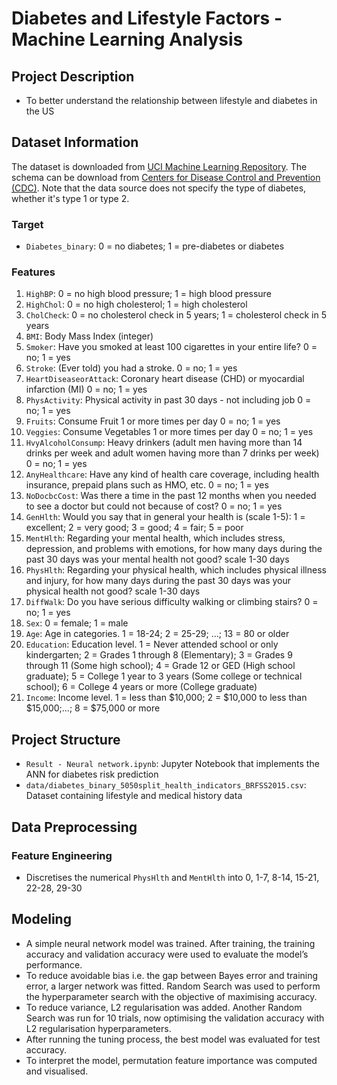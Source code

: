 # Diabetes and Lifestyle Factors - Machine Learning Analysis

## Project Description
* To better understand the relationship between lifestyle and diabetes in the US

## Dataset Information
The dataset is downloaded from [UCI Machine Learning Repository](https://archive.ics.uci.edu/dataset/891/cdc+diabetes+health+indicators). The schema can be download from [Centers for Disease Control and Prevention (CDC)](https://www.cdc.gov/brfss/annual_data/2015/pdf/codebook15_llcp.pdf). Note that the data source does not specify the type of diabetes, whether it's type 1 or type 2.
### Target
* `Diabetes_binary`: 0 = no diabetes; 1 = pre-diabetes or diabetes
### Features
1.	`HighBP`: 0 = no high blood pressure; 1 = high blood pressure
2.	`HighChol`: 0 = no high cholesterol; 1 = high cholesterol
3.	`CholCheck`: 0 = no cholesterol check in 5 years; 1 = cholesterol check in 5 years
4.	`BMI`: Body Mass Index (integer)
5.	`Smoker`: Have you smoked at least 100 cigarettes in your entire life? 0 = no; 1 = yes
6.	`Stroke`: (Ever told) you had a stroke. 0 = no; 1 = yes
7.	`HeartDiseaseorAttack`: Coronary heart disease (CHD) or myocardial infarction (MI) 0 = no; 1 = yes
8.	`PhysActivity`: Physical activity in past 30 days - not including job 0 = no; 1 = yes
9.	`Fruits`: Consume Fruit 1 or more times per day 0 = no; 1 = yes
10.	`Veggies`: Consume Vegetables 1 or more times per day 0 = no; 1 = yes
11.	`HvyAlcoholConsump`: Heavy drinkers (adult men having more than 14 drinks per week and adult women having more than 7 drinks per week) 0 = no; 1 = yes
12.	`AnyHealthcare`: Have any kind of health care coverage, including health insurance, prepaid plans such as HMO, etc. 0 = no; 1 = yes
13.	`NoDocbcCost`: Was there a time in the past 12 months when you needed to see a doctor but could not because of cost? 0 = no; 1 = yes
14.	`GenHlth`: Would you say that in general your health is (scale 1-5): 1 = excellent; 2 = very good; 3 = good; 4 = fair; 5 = poor
15.	`MentHlth`: Regarding your mental health, which includes stress, depression, and problems with emotions, for how many days during the past 30 days was your mental health not good? scale 1-30 days
16.	`PhysHlth`: Regarding your physical health, which includes physical illness and injury, for how many days during the past 30 days was your physical health not good? scale 1-30 days
17.	`DiffWalk`: Do you have serious difficulty walking or climbing stairs? 0 = no; 1 = yes
18.	`Sex`: 0 = female; 1 = male
19.	`Age`: Age in categories. 1 = 18-24; 2 = 25-29; ...; 13 = 80 or older
20.	`Education`: Education level. 1 = Never attended school or only kindergarten; 2 = Grades 1 through 8 (Elementary); 3 = Grades 9 through 11 (Some high school); 4 = Grade 12 or GED (High school graduate); 5 = College 1 year to 3 years (Some college or technical school); 6 = College 4 years or more (College graduate)
21.	`Income`: Income level. 1 = less than $10,000; 2 = $10,000 to less than $15,000;...; 8 = $75,000 or more

## Project Structure
* `Result - Neural network.ipynb`: Jupyter Notebook that implements the ANN for diabetes risk prediction
*  `data/diabetes_binary_5050split_health_indicators_BRFSS2015.csv`: Dataset containing lifestyle and medical history data

## Data Preprocessing
### Feature Engineering
* Discretises the numerical `PhysHlth` and `MentHlth` into 0, 1-7, 8-14, 15-21, 22-28, 29-30

## Modeling
* A simple neural network model was trained. After training, the training accuracy and validation accuracy were used to evaluate the model’s performance. 
* To reduce avoidable bias i.e. the gap between Bayes error and training error, a larger network was fitted. Random Search was used to perform the hyperparameter search with the objective of maximising accuracy. 
* To reduce variance, L2 regularisation was added. Another Random Search was run for 10 trials, now optimising the validation accuracy with L2 regularisation hyperparameters. 
* After running the tuning process, the best model was evaluated for test accuracy. 
* To interpret the model, permutation feature importance was computed and visualised.


